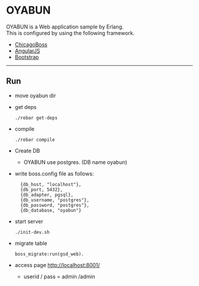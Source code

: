 OYABUN
======

OYABUN is a Web application sample by Erlang.  
This is configured by using the following framework.

* [ChicagoBoss](http://www.chicagoboss.org/)
* [AngularJS](http://angularjs.org/)
* [Bootstrap](http://getbootstrap.com/)

---

## Run

* move oyabun dir
* get deps

  `./rebar get-deps`
  
* compile
  
    `./rebar compile`
    
* Create DB
  * OYABUN use postgres. (DB name oyabun)
* write boss.config file as follows:

        {db_host, "localhost"},
        {db_port, 5432},
        {db_adapter, pgsql},
        {db_username, "postgres"},
        {db_password, "postgres"},
        {db_database, "oyabun"}

* start server

  `./init-dev.sh`

* migrate table

  `boss_migrate:run(gsd_web).`
  
  
* access page [http://localhost:8001/](http://localhost:8001/)
    * userid / pass = admin /admin
